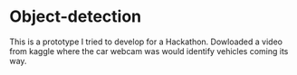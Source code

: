 # Object-detection
This is a prototype I tried to develop for a Hackathon. 
Dowloaded a video from kaggle where the car webcam was would identify vehicles coming its way.
